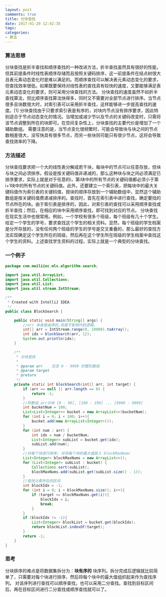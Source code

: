 ```yaml
---
layout: post
comments: true
title: 分块查找
date: 2017-01-20 12:42:35
tags:
categories:
- 算法
---
```


### 算法思想

分块查找是折半查找和顺序查找的一种改进方法，折半查找虽然具有很好的性能，但其前提条件时线性表顺序存储而且按照关键码排序，这一前提条件在结点树很大且表元素动态变化时是难以满足的。而顺序查找可以解决表元素动态变化的要求，但查找效率很低。如果既要保持对线性表的查找具有较快的速度，又要能够满足表元素动态变化的要求，则可采用分块查找的方法。
分块查找的速度虽然不如折半查找算法，但比顺序查找算法快得多，同时又不需要对全部节点进行排序。当节点很多且块数很大时，对索引表可以采用折半查找，这样能够进一步提高查找的速度。[1] 
分块查找由于只要求索引表是有序的，对块内节点没有排序要求，因此特别适合于节点动态变化的情况。当增加或减少节以及节点的关键码改变时，只需将该节点调整到所在的块即可。在空间复杂性上，分块查找的主要代价是增加了一个辅助数组。
需要注意的是，当节点变化很频繁时，可能会导致块与块之间的节点数相差很大，没写快具有很多节点，而另一些块则可能只有很少节点，这将会导致查找效率的下降。

<!-- more -->

### 方法描述

分块查找要求把一个大的线性表分解成若干块，每块中的节点可以任意存放，但块与块之间必须排序。假设是按关键码值非递减的，那么这种块与块之间必须满足已排序要求，实际上就是对于任意的i，第i块中的所有节点的关键码值都必须小于第i+1块中的所有节点的关键码值。此外，还要建立一个索引表，把每块中的最大关键码值作为索引表的关键码值，按块的顺序存放到一个辅助数组中，显然这个辅助数组是按关键码值费递减排序的。查找时，首先在索引表中进行查找，确定要找的节点所在的块。由于索引表是排序的，因此，对索引表的查找可以采用顺序查找或折半查找；然后，在相应的块中采用顺序查找，即可找到对应的节点。
分块查找在现实生活中也很常用。例如，一个学校有很多个班级，每个班级有几十个学生。给定一个学生的学号，要求查找这个学生的相关资料。显然，每个班级的学生档案是分开存放的，没有任何两个班级的学生的学号是交叉重叠的，那么最好的查找方法实现确定这个学生所在的班级，然后再在这个学生所在班级的学生档案中查找这个学生的资料。上述查找学生资料的过程，实际上就是一个典型的分块查找。

### 一个例子

```java
package com.meiliinc.mls.algorithm.search;

import java.util.ArrayList;
import java.util.Collections;
import java.util.List;
import java.util.stream.IntStream;

/**
 * Created with IntelliJ IDEA.
 */
public class BlockSearch {

    public static void main(String[] args) {
        //arr 本身是由序的,但是不影响代码逻辑,
        int[] arr = IntStream.range(0, 10000).toArray();
        int idx = blockSearch(arr, 12);
        System.out.println(idx);
    }

    /**
     * 分块查找
     *
     * @param arr    包含 0 - 9999 的整形数组
     * @param target
     * @return
     */
    private static int blockSearch(int[] arr, int target) {
        if (arr == null || arr.length == 0) {
            return -1;
        }
        //将数组 arr分块 [0 - 99], [100 - 199] ... [9900 - 9999]
        int bucketNum = 100;
        List<List<Integer>> bucket = new ArrayList<>(bucketNum);
        for (int i = 0; i < 100; i++){
            bucket.add(new ArrayList<Integer>());
        }
        for (int num : arr) {
            int idx = num / bucketNum;
            List<Integer> subList = bucket.get(idx);
            subList.add(num);
        }
        //对每个块进行排序; 并将每个块的最大值放入 blockMaxNums
        List<Integer> blockMaxNums = new ArrayList<>();
        for (List<Integer> subList : bucket) {
            Collections.sort(subList);
            blockMaxNums.add(subList.get(subList.size() - 1));
        }
        //查找元素所在的区间
        int blockIdx = -1;
        for (int i = 0; i < blockMaxNums.size(); i++){
            if (target <= blockMaxNums.get(i)){
                blockIdx = i;
                break;
            }
        }
        if (blockIdx != -1){
            List<Integer> blockList = bucket.get(blockIdx);
            return blockList.indexOf(target);
        }
        return -1;
    }
}
```

### 思考

分块排序的难点是将数据集拆分为：**块有序的** 块序列。拆分完成后逻辑就比较简单了，只需要对每个块进行排序，然后将每个块中的最大值组织起来作为查找序列。 对该序列进行查找可以顺序查找，也可以采用二分查找。查找到目标区间后，再在目标区间进行二分查找或顺序查找就可以了。






